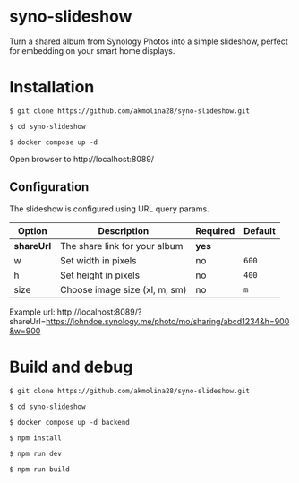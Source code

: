 # syno-slideshow

Turn a shared album from Synology Photos into a simple slideshow, perfect for embedding on your smart home displays.

# Installation

```
$ git clone https://github.com/akmolina28/syno-slideshow.git

$ cd syno-slideshow

$ docker compose up -d
```

Open browser to http://localhost:8089/

## Configuration

The slideshow is configured using URL query params.

| Option       | Description                   | Required | Default |
| ------------ | ----------------------------- | -------- | ------- |
| **shareUrl** | The share link for your album | **yes**  |         |
| w            | Set width in pixels           | no       | `600`   |
| h            | Set height in pixels          | no       | `400`   |
| size         | Choose image size (xl, m, sm) | no       | `m`     |

Example url: http://localhost:8089/?shareUrl=https://johndoe.synology.me/photo/mo/sharing/abcd1234&h=900&w=900

# Build and debug

```
$ git clone https://github.com/akmolina28/syno-slideshow.git

$ cd syno-slideshow

$ docker compose up -d backend

$ npm install

$ npm run dev

$ npm run build
```
